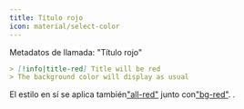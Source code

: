 ```yaml
---
title: Título rojo
icon: material/select-color
---
```


Metadatos de llamada: "Título rojo"

```md
> [!info|title-red] Title will be red
> The background color will display as usual
```

El estilo en sí se aplica también["all-red"](../combined-styling/page-3.md)
junto con["bg-red"](../bg-styling/page-3.md).
.

